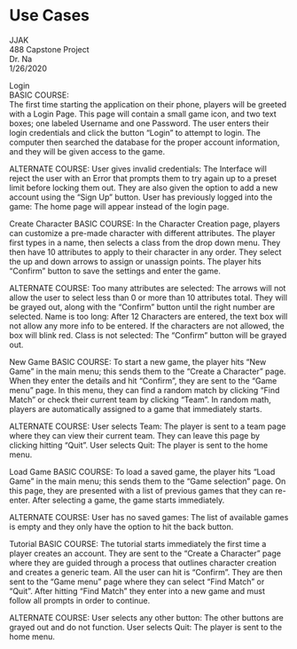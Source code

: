 # Use Cases

JJAK  
488 Capstone Project  
Dr. Na  
1/26/2020  

Login  
BASIC COURSE:  
The first time starting the application on their phone, players will be greeted with a Login Page. This page will contain a small game icon, and two text boxes; one labeled Username and one Password. The user enters their login credentials and click the button “Login” to attempt to login. The computer then searched the database for the proper account information, and they will be given access to the game.   

ALTERNATE COURSE:
User gives invalid credentials: The Interface will reject the user with an Error that prompts them to try again up to a preset limit before locking them out. They are also given the option to add a new account using the “Sign Up” button.
User has previously logged into the game: The home page will appear instead of the login page.


Create Character
BASIC COURSE:
In the Character Creation page, players can customize a pre-made character with different attributes. The player first types in a name, then selects a class from the drop down menu. They then have 10 attributes to apply to their character in any order. They select the up and down arrows to assign or unassign points. The player hits “Confirm” button to save the settings and enter the game. 

ALTERNATE COURSE:
Too many attributes are selected: The arrows will not allow the user to select less than 0 or more than 10 attributes total. They will be grayed out, along with the “Confirm” button until the right number are selected. 
Name is too long: After 12 Characters are entered, the text box will not allow any more info to be entered. If the characters are not allowed, the box will blink red.
Class is not selected:  The “Confirm” button will be grayed out.


New Game
BASIC COURSE:
To start a new game, the player hits “New Game” in the main menu; this sends them to the “Create a Character” page. When they enter the details and hit “Confirm”, they are sent to the “Game menu” page. In this menu, they can find a random match by clicking “Find Match” or check their current team by clicking “Team”. In random math, players are automatically assigned to a game that immediately starts.

ALTERNATE COURSE:
User selects Team: The player is sent to a team page where they can view their current team. They can leave this page by clicking hitting “Quit”.
User selects Quit: The player is sent to the home menu. 

Load Game
BASIC COURSE:
To load a saved game, the player hits “Load Game” in the main menu; this sends them to the “Game selection” page. On this page, they are presented with a list of previous games that they can re-enter. After selecting a game, the game starts immediately.

ALTERNATE COURSE:
User has no saved games: The list of available games is empty and they only have the option to hit the back button.

Tutorial
BASIC COURSE:
The tutorial starts immediately the first time a player creates an account. They are sent to the “Create a Character” page where they are guided through a process that outlines character creation and creates a generic team. All the user can hit is “Confirm”. They are then sent to the “Game menu” page where they can select “Find Match” or “Quit”. After hitting “Find Match” they enter into a new game and must follow all prompts in order to continue.

ALTERNATE COURSE:
User selects any other button: The other buttons are grayed out and do not function.
User selects Quit: The player is sent to the home menu.
